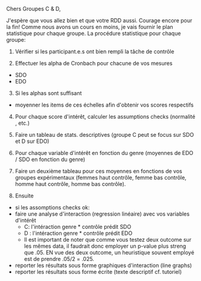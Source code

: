 Chers Groupes C & D, 

J'espère que vous allez bien et que votre RDD aussi. Courage encore pour la fin!
Comme nous avons un cours en moins, je vais fournir le plan statistique pour chaque groupe. 
La procédure statistique pour chaque groupe:

1. Vérifier si les participant.e.s ont bien rempli la tâche de contrôle

2. Effectuer les alpha de Cronbach pour chacune de vos mesures
  * SDO
  * EDO

3. Si les alphas sont suffisant
  * moyenner les items de ces échelles afin d'obtenir vos scores respectifs
  
4. Pour chaque score d'intérêt, calculer les assumptions checks (normalité , etc.)
  
5. Faire un tableau de stats. descriptives (groupe C peut se focus sur SDO et D sur EDO)

6. Pour chaque variable d'intérêt en fonction du genre (moyennes de EDO / SDO en fonction du genre) 

7. Faire un deuxième tableau pour ces moyennes en fonctions de vos groupes expérimentaux (femmes haut contrôle, femme bas contrôle, homme haut contrôle, homme bas contrôle).


8. Ensuite
  * si les assomptions checks ok:
  * faire une analyse d'interaction (regression linéaire) avec vos variables d'intérêt
    - C: l'intéraction genre * contrôle prédit SDO
    - D : l'intéraction genre * contrôle prédit EDO
    - Il est important de noter que comme vous testez deux outcome sur les mêmes data, il faudrait donc employer un p-value plus streng que .05. EN vue des deux outcome, un heuristique souvent employé est de prendre .05/2 = .025. 
  * reporter les résultats sous forme graphiques d'interaction (line graphs) 
  * reporter les résultats sous forme écrite (texte descriptif cf. tutoriel)
